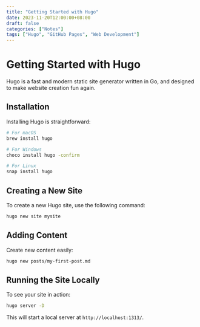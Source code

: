 ```yaml
---
title: "Getting Started with Hugo"
date: 2023-11-20T12:00:00+08:00
draft: false
categories: ["Notes"]
tags: ["Hugo", "GitHub Pages", "Web Development"]
---
```


# Getting Started with Hugo

Hugo is a fast and modern static site generator written in Go, and designed to make website creation fun again.

## Installation

Installing Hugo is straightforward:

```bash
# For macOS
brew install hugo

# For Windows
choco install hugo -confirm

# For Linux
snap install hugo
```

## Creating a New Site

To create a new Hugo site, use the following command:

```bash
hugo new site mysite
```

## Adding Content

Create new content easily:

```bash
hugo new posts/my-first-post.md
```

## Running the Site Locally

To see your site in action:

```bash
hugo server -D
```

This will start a local server at `http://localhost:1313/`.
